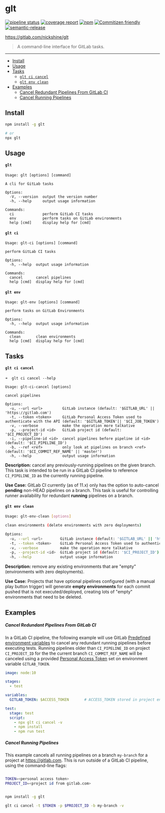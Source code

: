# glt

[![pipeline status](https://gitlab.com/nickshine/glt/badges/master/pipeline.svg)](https://gitlab.com/nickshine/glt/commits/master)
[![coverage report](https://gitlab.com/nickshine/glt/badges/master/coverage.svg)](https://gitlab.com/nickshine/glt/commits/master)
[![npm](https://img.shields.io/npm/v/glt.svg)](https://www.npmjs.com/package/glt)
[![Commitizen friendly](https://img.shields.io/badge/commitizen-friendly-brightgreen.svg)](http://commitizen.github.io/cz-cli/)
[![semantic-release](https://img.shields.io/badge/%20%20%F0%9F%93%A6%F0%9F%9A%80-semantic--release-e10079.svg)](https://github.com/semantic-release/semantic-release)

https://gitlab.com/nickshine/glt

>A command-line interface for GitLab tasks.

---

* [Install](#install)
* [Usage](#usage)
* [Tasks](#tasks)
  * [`glt ci cancel`](#glt-ci-cancel)
  * [`glt env clean`](#glt-env-clean)
* [Examples](#examples)
  * [Cancel Redundant Pipelines From GitLab CI](#cancel-running-pipelines)  
  * [Cancel Running Pipelines](#cancel-running-pipelines)

## Install

```bash
npm install -g glt

# or
npx glt
```
## Usage

#### `glt`

```
Usage: glt [options] [command]

A cli for GitLab tasks

Options:
  -V, --version  output the version number
  -h, --help     output usage information

Commands:
  ci             perform GitLab CI tasks
  env            perform tasks on GitLab environments
  help [cmd]     display help for [cmd]
```

#### `glt ci`

```
Usage: glt-ci [options] [command]

perform GitLab CI tasks

Options:
  -h, --help  output usage information

Commands:
  cancel      cancel pipelines
  help [cmd]  display help for [cmd]

```

#### `glt env`

```
Usage: glt-env [options] [command]

perform tasks on GitLab Environments

Options:
  -h, --help  output usage information

Commands:
  clean       clean environments
  help [cmd]  display help for [cmd]
```

## Tasks

#### `glt ci cancel`

```
➜  glt ci cancel --help

Usage: glt-ci-cancel [options]

cancel pipelines

Options:
  -u, --url <url>         GitLab instance (default: '$GITLAB_URL' || 'https://gitlab.com')
  -t, --token <token>     GitLab Personal Access Token used to authenticate with the API (default: '$GITLAB_TOKEN'|| '$CI_JOB_TOKEN')
  -v, --verbose           make the operation more talkative
  -p, --project-id <id>   GitLab project id (default: '$CI_PROJECT_ID')
  -i, --pipeline-id <id>  cancel pipelines before pipeline id <id> (default: '$CI_PIPELINE_ID')
  -b, --ref <ref>         only look at pipelines on branch <ref> (default: '$CI_COMMIT_REF_NAME' || 'master')
  -h, --help              output usage information
```

__Description:__ cancel any previously-running pipelines on the given branch.
This task is intended to be run in a GitLab CI pipeline to reference `CI_PIPELINE_ID` as the
currently running pipeline.

__Use Case:__ GitLab CI currently (as of 11.x) only has the option
to auto-cancel __pending__ non-HEAD pipelines on a branch. This task is useful
for controlling runner availability for redundant __running__ pipelines on a
branch.

#### `glt env clean`

```bash
Usage: glt-env-clean [options]

clean environments (delete environments with zero deployments)

Options:
  -u, --url <url>        GitLab instance (default: '$GITLAB_URL' || 'https://gitlab.com')
  -t, --token <token>    GitLab Personal Access Token used to authenticate with the API (default: '$GITLAB_TOKEN'|| '$CI_JOB_TOKEN')
  -v, --verbose          make the operation more talkative
  -p, --project-id <id>  GitLab project id (default: '$CI_PROJECT_ID')
  -h, --help             output usage information
```

__Description:__ remove any existing environments that are "empty"
(environments with zero deployments).

__Use Case:__ Projects that have optional pipelines configured (with a manual
play button trigger) will generate __empty environments__ for each commit pushed
that is not executed/deployed, creating lots of "empty" environments that need
to be deleted.

## Examples

##### Cancel Redundant Pipelines From GitLab CI

In a GitLab CI pipeline, the following example will use GitLab [Predefined environment variables][predefined-vars] to cancel any redundant running pipelines before executing tests. Running pipelines older than `CI_PIPELINE_ID` on project `CI_PROJECT_ID` for the the current branch `CI_COMMIT_REF_NAME` will be canceled using a provided [Personal Access Token][access-tokens] set on environment variable `GITLAB_TOKEN`.

```yaml
image: node:10

stages:
  - test

variables:
  GITLAB_TOKEN: $ACCESS_TOKEN       # ACCESS_TOKEN stored in project env vars

test:
  stage: test
  script:
    - npx glt ci cancel -v
    - npm install
    - npm run test
```

##### Cancel Running Pipelines

This example cancels all running pipelines on a branch `my-branch` for a project
at https://gitlab.com. This is run outside of a GitLab CI pipeline, using the
command-line flags:

```bash

TOKEN=<personal access token>
PROJECT_ID=<project id from gitlab.com>


npm install -g glt

glt ci cancel -t $TOKEN -p $PROJECT_ID -b my-branch -v

```

[predefined-vars]:https://docs.gitlab.com/ee/ci/variables/#predefined-environment-variables
[access-tokens]:https://docs.gitlab.com/ee/user/profile/personal_access_tokens.html
